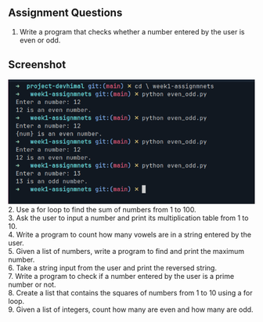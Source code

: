 ## Assignment Questions

1. Write a program that checks whether a number entered by the user is even or odd.

## Screenshot

![Assignment Screenshot](assets/assignment1.png) 2. Use a for loop to find the sum of numbers from 1 to 100.  
3. Ask the user to input a number and print its multiplication table from 1 to 10.  
4. Write a program to count how many vowels are in a string entered by the user.  
5. Given a list of numbers, write a program to find and print the maximum number.  
6. Take a string input from the user and print the reversed string.  
7. Write a program to check if a number entered by the user is a prime number or not.  
8. Create a list that contains the squares of numbers from 1 to 10 using a for loop.  
9. Given a list of integers, count how many are even and how many are odd.
